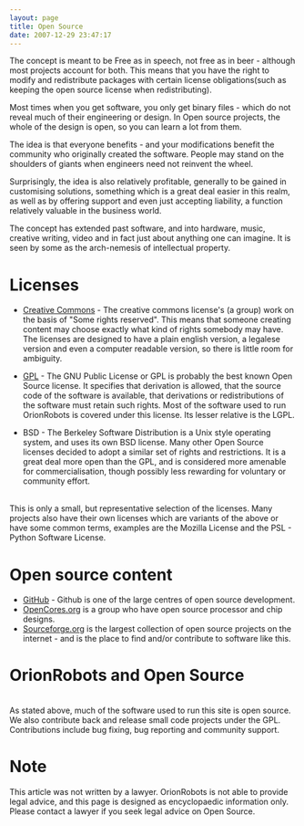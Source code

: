 ```yaml
---
layout: page
title: Open Source
date: 2007-12-29 23:47:17
---
```

<p>The concept is meant to be Free as in speech, not free as in beer - although most projects account for both.  This means that you have the right to modify and redistribute packages with certain license obligations(such as keeping the open source license when redistributing).
</p>
<p>Most times when you get software, you only get binary files - which do not reveal much of their engineering or design. In Open source projects, the whole of the design is open, so you can learn a lot from them.
</p>
<p>The idea is that everyone benefits - and your modifications benefit the community who originally created the software. People may stand on the shoulders of giants when engineers need not reinvent the wheel.
</p>
<p>Surprisingly, the idea is also relatively profitable, generally to be gained in customising solutions, something which is a great deal easier in this realm, as well as by offering support and even just accepting liability, a function relatively valuable in the business world.
</p>
<p>The concept has extended past software, and into hardware, music, creative writing, video and in fact just about anything one can imagine. It is seen by some as the arch-nemesis of intellectual property.
</p>
<h1  id="Licenses">Licenses</h1>
<ul><li> <a href="https://creativecommons.org/">Creative Commons</a> - The creative commons license's (a group)  work on the basis of "Some rights reserved". This means that someone creating content may choose exactly what kind of rights somebody may have. The licenses are designed to have a plain english version, a legalese version and even a computer readable version, so there is little room for ambiguity.
</li></ul><p>
</p>
<ul><li> <a href="https://www.gnu.org/licenses/gpl-3.0.en.html">GPL</a> - The GNU Public License or GPL is probably the best known Open Source license. It specifies that derivation is allowed, that the source code of the software is available, that derivations or redistributions of the software must retain such rights. Most of the software used to run OrionRobots is covered under this license. Its lesser relative is the LGPL.
</li></ul><p>
</p>
<ul><li> BSD - The Berkeley Software Distribution is a Unix style operating system, and uses its own BSD license. Many other Open Source licenses decided to adopt a similar set of rights and restrictions. It is a great deal more open than the GPL, and is considered more amenable for commercialisation, though possibly less rewarding for voluntary or community effort.
</li></ul><p>
<br/>This is only a small, but representative selection of the licenses. Many projects also have their own licenses which are variants of the above or have some common terms, examples are the Mozilla License and the PSL - Python Software License.
</p>
<h1  id="Open_source_content">Open source content</h1>

* [GitHub](//github.com) - Github is one of the large centres of open source development.
* <a href="https://opencores.org/">OpenCores.org</a> is a group who have open source processor and chip designs.
* <a href="https://sourceforge.net/">Sourceforge.org</a> is the largest collection of open source projects on the internet - and is the place to find and/or contribute to software like this.

<h1  id="OrionRobots_and_Open_Source">OrionRobots and Open Source</h1>
<p>
<br/>As stated above, much of the software used to run this site is open source. We also contribute back and release small code projects under the GPL. Contributions include bug fixing, bug reporting and community support.
</p>
<h1  id="Note">Note</h1>
<p>This article was not written by a lawyer. OrionRobots is not able to provide legal advice, and this page is designed as encyclopaedic information only. Please contact a lawyer if you seek legal advice on Open Source.
</p>
